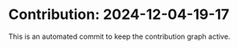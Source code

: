 # Contribution: 2024-12-04-19-17
This is an automated commit to keep the contribution graph active.
